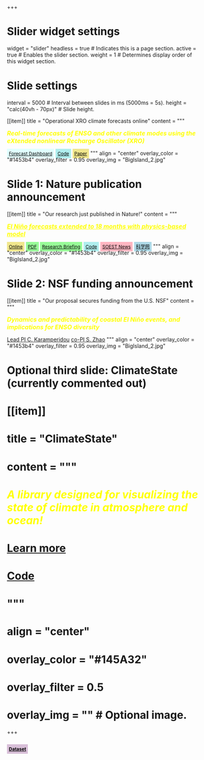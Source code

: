 +++
# Slider widget settings
widget = "slider"
headless = true     # Indicates this is a page section.
active = true       # Enables the slider section.
weight = 1          # Determines display order of this widget section.

# Slide settings
interval = 5000     # Interval between slides in ms (5000ms = 5s).
height = "calc(40vh - 70px)"  # Slide height.


[[item]]
  title = "Operational XRO climate forecasts online"
  content = """
<p><strong><span style='font-size: 16px; color: yellow;'><em>
Real-time forecasts of ENSO and other climate modes using the eXtended nonlinear Recharge Oscillator (XRO)
</em></span></strong></p>
<a href='climate/xro/' class='btn btn-light' style='font-size: 12px; padding: 5px 5px; color: black; background-color: #e0ffff; border-color: #40e0d0;'><i class='fas fa-signal'></i> Forecast Dashboard</a>
<a href='https://github.com/senclimate/XRO' class='btn btn-light' style='font-size: 12px; padding: 5px 5px; color: black; background-color: #afeeee; border-color: #00ced1;'><i class='fab fa-github'></i> Code</a>
<a href='https://doi.org/10.1038/s41586-024-07534-6' class='btn btn-light' style='font-size: 12px; padding: 5px 5px; color: black; background-color: #f0e68c; border-color: #ffd700;'><i class='fas fa-globe'></i> Paper</a>
"""
  align = "center"
  overlay_color = "#1453b4"
  overlay_filter = 0.95
  overlay_img = "BigIsland_2.jpg"


# Slide 1: Nature publication announcement
[[item]]
  title = "Our research just published in Nature!"
  content = """
<p><strong><span style='font-size: 16px; color: yellow;'><em>
<a href="publication/2024_zhaos_nature_xro" style="color: yellow;">El Niño forecasts extended to 18 months with physics-based model</a>
</em></span></strong></p>
<a href='https://www.nature.com/articles/s41586-024-07534-6' class='btn btn-light' style='font-size: 12px; padding: 5px 5px; color: black; background-color: #f0e68c; border-color: #ffd700;'><i class='fas fa-globe'></i> Online</a>
<a href='https://rdcu.be/dLZxC' class='btn btn-light' style='font-size: 12px; padding: 5px 5px; color: black; background-color: #98fb98; border-color: #32cd32;'><i class='fas fa-file-pdf'></i> PDF</a>
<a href='https://rdcu.be/dPm1w' class='btn btn-light' style='font-size: 12px; padding: 5px 5px; color: black; background-color: #98fb98; border-color: #32cd32;'><i class='fas fa-file-pdf'></i> Research Briefing</a>
<a href='https://github.com/senclimate/XRO' class='btn btn-light' style='font-size: 12px; padding: 5px 5px; color: black; background-color: #afeeee; border-color: #00ced1;'><i class='fab fa-github'></i> Code</a>
<a href='https://www.soest.hawaii.edu/soestwp/announce/news/el-nino-forecasts-18-months/' class='btn btn-light' style='font-size: 12px; padding: 5px 5px; color: black; background-color: #ffb6c1; border-color: #ff69b4;'><i class='fas fa-newspaper'></i> SOEST News</a>
<a href='https://paper.sciencenet.cn/htmlpaper/2024/6/202462717022913106082.shtm' class='btn btn-light' style='font-size: 12px; padding: 5px 5px; color: black; background-color: #add8e6; border-color: #87ceeb;'>科学网</a>
"""
  align = "center"
  overlay_color = "#1453b4"
  overlay_filter = 0.95
  overlay_img = "BigIsland_2.jpg"

# Slide 2: NSF funding announcement
[[item]]
  title = "Our proposal secures funding from the U.S. NSF"
  content = """
<p><strong><span style='font-size: 16px; color: yellow;'><em>
Dynamics and predictability of coastal El Niño events, and implications for ENSO diversity
</em></span></strong></p>
<a href='https://www.christinakaramperidou.com/' class='btn btn-light'>Lead PI C. Karamperidou</a>
<a href='cv_sen.pdf' class='btn btn-light'>co-PI S. Zhao</a>
"""
  align = "center"
  overlay_color = "#1453b4"
  overlay_filter = 0.95
  overlay_img = "BigIsland_2.jpg"

# Optional third slide: ClimateState (currently commented out)
# [[item]]
#   title = "ClimateState"
#   content = """
# <p><strong><span style='color: yellow;'><em>A library designed for visualizing the state of climate in atmosphere and ocean!</em></span></strong></p>
# <a href='https://senclimate.github.io/climatestate/' class='btn btn-light'><i class="fa-regular fa-house"></i> Learn more</a>
# <a href='https://github.com/senclimate/climatestate' class='btn btn-light'><i class='fab fa-github'></i> Code</a>
# """
#   align = "center"
#   overlay_color = "#145A32"
#   overlay_filter = 0.5
#   overlay_img = ""  # Optional image.

+++

## <a href='https://doi.org/10.5281/zenodo.10951443' class='btn btn-light' style='font-size: 12px; padding: 5px 5px; color: black; background-color: #d8bfd8; border-color: #dda0dd;'><i class='fas fa-cloud'></i> Dataset</a>
